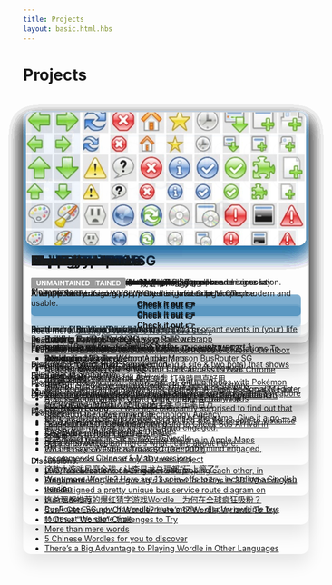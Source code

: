 ```yaml
---
title: Projects
layout: basic.html.hbs
---
```


Projects
===

<style>
#projects-list {
  padding: 2em 0;
  min-height: 100vh;
}
#projects-list > ul {
  list-style: none;
  margin: 0;
  padding: 0;
  /* padding: 1em;
  columns: auto 320px;
  column-gap: 2em; */
  position: relative;
}
#projects-list h2 {
  margin: .25em 0;
  font-size: 24px;
}
#projects-list > ul > li{
  position: absolute;
  box-sizing: border-box;
  width: 100%;
  max-width: 640px;
  padding: 1em 1em .1em;
  /* margin: 0 0 2em; */
  border-radius: 1em;
  overflow: hidden;
  box-shadow: 0 15px 30px rgba(0,0,0,.1);
  transition: .3s box-shadow;
}
#projects-list > ul > li:hover{
  box-shadow: 0 17px 30px rgba(0,0,0,.2);
}
#projects-list > ul > li > p:first-child {
  /* assume first p has the image */
  margin: -1em -1em .5em;
}
#projects-list > ul > li > p:first-child img {
  /* assume first p has the image */
  border-radius: 1em;
  overflow: hidden;
  box-shadow: 0 15px 30px #0b62a020;
  object-fit: cover;
  width: 100%;
  min-height: 240px;
  height: 240px;
  background-color: #ccc;
  transition: .3s all;
  opacity: .9;
  transform: scale(.98);
}
#projects-list > ul > li:hover > p:first-child img {
  opacity: 1;
  transform: scale(1);
}
#projects-list > ul > li p + ul {
  margin-top: -1em;
}
#projects-list > ul > li li {
  list-style-type: disc;
}
#projects-list strong > a {
  background-color: #0b62a010;
  padding: .5em;
  text-decoration: none;
  display: block;
  text-align: center;
  border-radius: .5em;
  transition: .3s background-color;
}
#projects-list > ul > li:hover strong > a {
  background-color: #0b62a099;
  color: #fff;
}
#projects-list > ul > li strong > a:hover {
  background-color: #0b62a0;
  color: #fff;
}
em.tag {
  font-style: normal;
  border-radius: 3px;
  padding: .3em .75em;
  background-color: #999;
  color: #fff;
  font-weight: bold;
  font-size: 12px;
  display: inline-block;
  line-height: 1;
  letter-spacing: normal;
  text-transform: uppercase;
  vertical-align: middle;
}
</style>
<div id="projects-list">

- ![](/projects-images/hackerweb.jpg)

  ## HackerWeb

  A simply readable Hacker News app.

  **[Check it out 👉](https://hackerwebapp.com/)**

  Read more:

  - [How I built the Hacker News mobile web app](/blog/2012/03/how-i-built-hacker-news-mobile-web-app)
  - [How I built the Hacker News mobile web app, Part 2](/blog/2012/03/how-i-built-hacker-news-mobile-web-app_26)
  - [Introducing HackerWeb](/blog/2012/12/introducing-hackerweb)
  - [Building HackerWeb for iOS](/blog/2016/03/building-hackerweb-ios/)
  - [Building HackerWeb for Android](/blog/2016/05/building-hackerweb-android/)

  Discussion: [Rebuilt my RN app from scratch. Feedback welcomed](https://www.reddit.com/r/reactnative/comments/ki6652/rebuilt_my_rn_app_from_scratch_feedback_welcomed/)

  Featured:
  
  - [Product Hunt: HackerWeb](https://www.producthunt.com/posts/hackerweb-2)
  - [EAS Build — April Preview Update](https://blog.expo.dev/eas-build-april-preview-update-ebd7dff9dd25)

- ![](/projects-images/cheeaun-earth.jpg)

  ## cheeaun.earth

  A map of places I've checked in on Earth.

  **[Check it out 👉](https://cheeaun.earth)**

  Featured: [Map Your Trips Around the World](https://googlemapsmania.blogspot.com/2017/07/map-your-trips-around-world.html)

- ![](/projects-images/cheeaun-life.jpg)

  ## cheeaun.life

  A timeline of important events in my life.

  **[Check it out 👉](https://cheeaun.life)**

  Discussion: [Show HN: Life – A timeline of important events in (your) life](https://news.ycombinator.com/item?id=6833565)

- ![](/projects-images/busrouter-sg.jpg)

  ## BusRouter SG

  Explore bus stops and routes on the map for all bus services in Singapore.

  **[Check it out 👉](https://busrouter.sg/)**

  Read more:
  
  - [Building BusRouter SG](/blog/2019/02/building-busrouter-sg)
  - [Designing bus service route diagrams on BusRouter SG](https://cheeaun.com/blog/2021/09/bus-service-route-diagrams-busrouter-sg/)

  Featured:

  - [Hop on: 5 most scenic bus routes in S'pore](https://www.straitstimes.com/lifestyle/hop-on-five-of-the-most-scenic-bus-routes-in-singapore)
  - [The future of autonomous requires open source – updates on deck.gl and introducing loaders.gl](https://mailchi.mp/uber/the-future-of-autonomous-requires-open-source-updates-on-deckgl-and-introducing-loadersgl)
  - [Stacked bus routes on a map](https://flowingdata.com/2019/02/25/stacked-bus-routes-on-a-map/)
  - [“BusRouter SG” Convenient Website to Check Bus Arrival in Singapore in Real Time!](https://pianotohikouki.com/en/singapore/BusRouter-SG)
  - [deck.gl Showcase](https://deck.gl/showcase)

  Discussions:
  
  - [[OC] Visualization of bus routes overlapping each other, in Singapore](https://www.reddit.com/r/dataisbeautiful/comments/8xbvtz/oc_visualization_of_bus_routes_overlapping_each/)
  - [I've designed a pretty unique bus service route diagram on busrouter.sg](https://www.reddit.com/r/singapore/comments/nv03xe/ive_designed_a_pretty_unique_bus_service_route/)
  - [BusRouter SG now has multi-route mode - display multiple bus routes at the same time](https://www.reddit.com/r/singapore/comments/ofyhrp/busrouter_sg_now_has_multiroute_mode_display/)

- ![](/projects-images/railrouter-sg.jpg)

  ## RailRouter SG

  Explore MRT and LRT rail routes in Singapore.

  **[Check it out 👉](https://railrouter.sg/)**

  Featured:
  
  - [Explore The Rail System Using RailRouter](https://therojakplace.com/2016/01/explore-the-rail-system-using-railrouter/)
  - [RailRouter SG Lets You Know Which Crowded MRT Stations To Avoid.](https://the-sg-life.com/2021/11/10/railrouter-sg-lets-you-know-which-crowded-mrt-stations-to-avoid/)

  Discussions:

  - [RailRouter SG now updated with TEL2 line and stations](https://www.reddit.com/r/singapore/comments/pdqdwh/railrouter_sg_now_updated_with_tel2_line_and/)
  - [Real-time crowdedness level indicators on MRT/LRT stations](https://www.reddit.com/r/singapore/comments/qpwi0r/realtime_crowdedness_level_indicators_on_mrtlrt/)

- ![](/projects-images/taxirouter-sg.jpg)

  ## TaxiRouter SG

  Explore available taxis and taxi stands in Singapore.

  **[Check it out 👉](https://taxirouter.sg/)**

  Read more:

  - [Building TaxiRouter SG](/blog/2016/03/building-taxirouter-sg)
  - [Rebuilding TaxiRouter SG](/blog/2018/04/rebuilding-taxirouter-sg)

  Presented: [Taxi Router - talk.js](https://engineers.sg/video/taxi-router-talk-js--737)

  Featured:

  - [Datasets for the rest of us, via Data.gov.sg](https://www.digitalnewsasia.com/digital-economy/datasets-rest-us-datagovsg)
  - [政府数据网站鼓励国人使用 过去半年点击率百万](https://www.youtube.com/watch?v=8zH8fbUNdKI)
  - [Launch of the Government Technology Agency](https://www.mci.gov.sg/pressroom/news-and-stories/pressroom/2016/10/launch-of-the-government-technology-agency)
  - [GovTech hits the ground running](https://www.tech.gov.sg/media/technews/govtech-hits-the-ground-running)
  - [GovTech conference 2016](https://twitter.com/heliumlife/status/784217428410544128)
  - [Data is powerful. But here’s what I care about more.](https://blog.data.gov.sg/data-is-powerful-but-heres-what-i-care-about-more-90229207d409)

  Discussions:

  - [Live Taxi Locations on Singapore Map](https://www.reddit.com/r/singapore/comments/4ives5/live_taxi_locations_on_singapore_map/)
  - [I tried rendering data.gov.sg's live taxi locations in 3D. What do you think?](https://www.reddit.com/r/singapore/comments/i7qxrh/i_tried_rendering_datagovsgs_live_taxi_locations/)

- ![](/projects-images/exploretrees-sg.jpg)

  ## ExploreTrees.SG

  Explore Trees in Singapore.

  **[Check it out 👉](https://exploretrees.sg/)**

  Read more:

  - [Building ExploreTrees.SG](/blog/2018/04/building-exploretrees-sg)
  - [Next-level visualizations with ExploreTrees.SG](/blog/2019/07/next-level-visualizations-exploretrees-sg)
  - [Replicating 3D Trees from Apple Maps](https://cheeaun.com/blog/2021/11/replicating-3d-trees-apple-maps)

  Featured: [Mapping Trees in 3D](https://googlemapsmania.blogspot.com/2021/10/mapping-trees-in-3d.html)

  Presented: [Mapping 564,266 trees in Singapore - Hack & Tell Singapore](https://engineers.sg/video/mapping-564-266-trees-in-singapore-hack-tell-singapore--2801)

  Discussions:

  - [My friend took NParks's data and built a site for people to visualise the various trees around Singapore](https://www.reddit.com/r/singapore/comments/bj0xze/my_friend_took_nparkss_data_and_built_a_site_for/)
  - [I rendered trees in SG to look like the one in Apple Maps](https://www.reddit.com/r/singapore/comments/q7v0gr/i_rendered_trees_in_sg_to_look_like_the_one_in/)
  - [What's new on ExploreTrees.SG (Oct 2021)](https://www.reddit.com/r/singapore/comments/qhib9d/whats_new_on_exploretreessg_oct_2021/)
  - [I made a cool video of my 3D trees project](https://www.reddit.com/r/singapore/comments/qjgm25/i_made_a_cool_video_of_my_3d_trees_project/)

- ![](/projects-images/checkweather-sg.jpg)

  ## Check Weather SG

  Yet another weather app for Singapore.

  **[Check it out 👉](https://checkweather.sg/)**

  Read more: [Building Check Weather SG](/blog/2018/06/building-check-weather-sg)

  Featured: [The reality of standing up for my country – part 1](https://harishpillay.com/2020/07/27/the-reality-of-standing-up-for-my-country-part-1/)

  Discussion: [I built an iOS app (including a site & two bots) that shows rain radar in Singapore](https://www.reddit.com/r/singapore/comments/h9dne3/i_built_an_ios_app_including_a_site_two_bots_that/)

- ![](/projects-images/repokemon.jpg)

  ## Repokémon

  Showcase of GitHub repos with Pokémon names.

  **[Check it out 👉](https://cheeaun.github.io/repokemon/)**

  Read more: [Building Repokémon](/blog/2016/08/building-repokemon)

  Presented: [Repokémon - Talk.CSS #9](https://www.youtube.com/watch?v=ECYVAiM1gSc)

  Featured: [Product Hunt: Repokémon](https://www.producthunt.com/posts/repokemon)

  Discussion: [Repokémon – Showcase of GitHub Repos with Pokémon Names](https://news.ycombinator.com/item?id=12098918)

- ![](/projects-images/kopi-guide.jpg)

  ## Order Kopi Guide

  A helpful guide on how to order Kopi in Singapore and some say Malaysia too.

  **[Check it out 👉](https://kopi.guide/)**

- ![](/projects-images/chengyu-wordle.jpg)

  ## Chengyu Wordle

  Wordle, for Chinese idioms - 成语 (chéngyǔ)

  **[Check it out 👉](https://cheeaun.github.io/chengyu-wordle/)**

  Read more: [Chengyu Wordle Is Not a Love Story](/blog/2022/02/chengyu-wordle-is-not-a-love-story)

  Featured:

  - [Wikipedia: Wordle](https://zh.wikipedia.org/wiki/Wordle#cite_note-45)
  - [Chinese Wordle: Play and Learn Chinese (chengyus)!](https://ninchanese.com/blog/2022/01/28/chinese-wordle-play-and-learn-chinese-chengyus/)
  - [6種英文和中文的 Wordle 猜字遊戲 打發時間真好用](https://blog.user.today/wordle-games-gallery/)
  - [Wordle-Like Games Slowly Gain Traction on Chinese Social Media](https://www.sixthtone.com/news/1009586/wordle-like-games-slowly-gain-traction-on-chinese-social-media-)
  - [A Sensational Wordle Clone Without Any Actual Words](https://kotaku.com/games-like-wordle-subwaydle-nyct-mta-best-routes-1848461481)
  - [**Lee Hsien Loong**: ...I was also pleasantly surprised to find out that there are Chinese and Malay versions of the game. Give it a go — a simple but fun way to keep the mind engaged. ](https://www.facebook.com/leehsienloong/posts/484183366401131)
  - [全世界都在Wordle！快试试数字版Nerdle](https://entlife.8world.com/life/nerdle-nerdle-is-a-new-maths-based-wordle-clone-1718676)
  - [PM Lee says Wordle a fun way to keep the mind engaged, recommends Chinese & Malay versions](https://mothership.sg/2022/02/pm-lee-says-wordle-a-fun-way-to-keep-the-mind-engaged-recommends-chinese-malay-versions/)
  - [这款小游戏风靡全球，让李显龙总理都“玩上瘾了”](https://www.yan.sg/lixinglongzholi/)
  - [Want more Wordle? Here are 13 spin-offs to try, including a Singlish version](https://www.asiaone.com/lifestyle/want-more-wordle-here-are-13-spin-offs-try-including-singlish-version)
  - [连总理都推荐的爆红猜字游戏Wordle　为何在全球疯狂吸粉？](https://www.redants.sg/good-reads/story20220211-5941)
  - [Can’t Get Enough Of Wordle? Here’s 17 Wordle Variants To Try](https://shopee.sg/blog/best-wordle-games/)
  - [11 Other “Wordle” Challenges to Try](https://www.littledayout.com/11-other-wordle-challenges-to-try/)
  - [More than mere words](https://www.weekinchina.com/2022/03/more-than-mere-words/)
  - [5 Chinese Wordles for you to discover](https://www.chinoy.tv/5-chinese-wordles-for-you-to-discover/)
  - [There’s a Big Advantage to Playing Wordle in Other Languages](https://slate.com/culture/2022/03/wordle-multiple-languages-lemot-termo-chengyu.html)

- ![](/projects-images/bubble-wrap.jpg)

  ## Bubble wrap

  A rather satisfying bubble wrap popping game.

  **[Check it out 👉](https://bubble-wrap.party/)**

- ![](/projects-images/puppetron.jpg)

  ## Puppetron

  Puppeteer (Headless Chrome Node API)-based rendering solution.

  **[Check it out 👉](https://puppetron.now.sh/)**

  Featured: [Puppeteer examples](https://github.com/puppeteer/puppeteer/tree/main/examples)

- ![](/projects-images/neat-bookmarks.jpg)

  ## Neat Bookmarks

  <em class="tag">Sold</em> <em class="tag">Unmaintained</em><br>A neat bookmarks tree popup extension for Google Chrome.

  **[Check it out 👉](https://github.com/cheeaun/neat-bookmarks)**

  Featured:

  - [Launch bookmarks AND bookmarklets from the Chrome Omnibox with Neat Bookmarks](https://thenextweb.com/news/launch-bookmarks-and-bookmarklets-from-the-chrome-omnibox-with-neat-bookmarks)
  - [Neat Bookmarks Gives You One Click Access to Your Chrome Bookmarks](https://lifehacker.com/neat-bookmarks-gives-you-one-click-access-to-your-chrom-5797418)
  - [Neat Bookmarks For Chrome, Search And Access Bookmarks Faster](https://www.ghacks.net/2010/10/17/neat-bookmarks-for-chrome-search-and-access-bookmarks-faster/)
  - [Access Bookmarks in Just 1 Click - Tekzilla Daily Tip](https://www.youtube.com/watch?v=RA3TxqaH26o)

- ![](/projects-images/mooeditable.jpg)

  ## MooEditable

  <em class="tag">Unmaintained</em><br>A simple web-based WYSIWYG editor, written in MooTools.

  **[Check it out 👉](https://github.com/cheeaun/mooeditable)**

- ![](/projects-images/pentagoo.jpg)

  ## Pentagoo

  <em class="tag">Unmaintained</em><br>The popular Pentago game, written in Javascript.

  **[Check it out 👉](https://github.com/cheeaun/pentagoo)**

  Read more: [Pentago or Pentagoo?](/blog/2007/10/pentago-or-pentagoo)

- ![](/projects-images/phoenity.jpg)

  ## Phoenity

  <em class="tag">Unmaintained</em><br>A whole family of icons, perfectly designed to be simple, modern and usable.

  **[Check it out 👉](https://github.com/cheeaun/phoenity-icons)**

  Featured: ["Firefox Secrets" book](https://books.google.com.sg/books?id=sfciobmzOOcC&lpg=PA110&dq=%22phoenity%22&pg=PA110#v=onepage&q=%22phoenity%22&f=false)

</div>

<div style="text-align: center; margin: 5em;">
Check out more of my latest projects on <a href="https://github.com/cheeaun">GitHub</a>.<br><a href="https://twitter.com/cheeaun">Follow me on Twitter too</a>.
</div>

<script>
  // https://unpkg.com/minimasonry@1.3.0/build/minimasonry.min.js
  var MiniMasonry=function(){"use strict";function t(t){return this._sizes=[],this._columns=[],this._container=null,this._count=null,this._width=0,this._removeListener=null,this._resizeTimeout=null,this.conf={baseWidth:255,gutterX:null,gutterY:null,gutter:10,container:null,minify:!0,ultimateGutter:5,surroundingGutter:!0,direction:"ltr",wedge:!1},this.init(t),this}return t.prototype.init=function(t){for(var i in this.conf)null!=t[i]&&(this.conf[i]=t[i]);if(null!=this.conf.gutterX&&null!=this.conf.gutterY||(this.conf.gutterX=this.conf.gutterY=this.conf.gutter),this._container="object"==typeof this.conf.container&&this.conf.container.nodeName?this.conf.container:document.querySelector(this.conf.container),!this._container)throw new Error("Container not found or missing");var n=this.resizeThrottler.bind(this);window.addEventListener("resize",n),this._removeListener=function(){window.removeEventListener("resize",n)},this.layout()},t.prototype.reset=function(){this._sizes=[],this._columns=[],this._count=null,this._width=this._container.clientWidth;var t=this.conf.baseWidth;this._width<t&&(this._width=t,this._container.style.minWidth=t+"px"),1==this.getCount()&&(this.conf.gutterX=this.conf.ultimateGutter,this._count=1),this._width<this.conf.baseWidth+2*this.conf.gutterX&&(this.conf.gutterX=0)},t.prototype.getCount=function(){return this.conf.surroundingGutter?Math.floor((this._width-this.conf.gutterX)/(this.conf.baseWidth+this.conf.gutterX)):Math.floor((this._width+this.conf.gutterX)/(this.conf.baseWidth+this.conf.gutterX))},t.prototype.computeWidth=function(){var t=this.conf.surroundingGutter?(this._width-this.conf.gutterX)/this._count-this.conf.gutterX:(this._width+this.conf.gutterX)/this._count-this.conf.gutterX;return t=Number.parseFloat(t.toFixed(2))},t.prototype.layout=function(){if(this._container){this.reset(),null==this._count&&(this._count=this.getCount());for(var t=this.computeWidth(),i=0;i<this._count;i++)this._columns[i]=0;for(var n,e,o=this._container.children,s=0;s<o.length;s++)o[s].style.width=t+"px",this._sizes[s]=o[s].clientHeight;n="ltr"==this.conf.direction?this.conf.surroundingGutter?this.conf.gutterX:0:this._width-(this.conf.surroundingGutter?this.conf.gutterX:0),this._count>this._sizes.length&&(e=this._sizes.length*(t+this.conf.gutterX)-this.conf.gutterX,!1===this.conf.wedge?n="ltr"==this.conf.direction?(this._width-e)/2:this._width-(this._width-e)/2:"ltr"==this.conf.direction||(n=this._width-this.conf.gutterX));for(var r=0;r<o.length;r++){var h=this.conf.minify?this.getShortest():this.getNextColumn(r),u=0;!this.conf.surroundingGutter&&h==this._columns.length||(u=this.conf.gutterX);var c="ltr"==this.conf.direction?n+(t+u)*h:n-(t+u)*h-t,u=this._columns[h];o[r].style.transform="translate3d("+Math.round(c)+"px,"+Math.round(u)+"px,0)",this._columns[h]+=this._sizes[r]+(1<this._count?this.conf.gutterY:this.conf.ultimateGutter)}this._container.style.height=this._columns[this.getLongest()]-this.conf.gutterY+"px"}else console.error("Container not found")},t.prototype.getNextColumn=function(t){return t%this._columns.length},t.prototype.getShortest=function(){for(var t=0,i=0;i<this._count;i++)this._columns[i]<this._columns[t]&&(t=i);return t},t.prototype.getLongest=function(){for(var t=0,i=0;i<this._count;i++)this._columns[i]>this._columns[t]&&(t=i);return t},t.prototype.resizeThrottler=function(){this._resizeTimeout||(this._resizeTimeout=setTimeout(function(){this._resizeTimeout=null,this._container.clientWidth!=this._width&&this.layout()}.bind(this),33))},t.prototype.destroy=function(){"function"==typeof this._removeListener&&this._removeListener();for(var t=this._container.children,i=0;i<t.length;i++)t[i].style.removeProperty("width"),t[i].style.removeProperty("transform");this._container.style.removeProperty("height"),this._container.style.removeProperty("min-width")},t}();

  setTimeout(function(){
    new MiniMasonry({
      container: '#projects-list > ul',
      baseWidth: 320,
      gutter: 25,
      ultimateGutter: 20,
    });
  }, 300);
</script>
